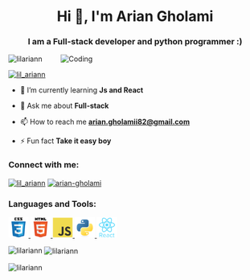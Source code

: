 <h1 align="center">Hi 👋, I'm Arian Gholami</h1>
<h3 align="center">I am a Full-stack developer and python programmer :)</h3>
<img align="right" alt="Coding" width="400" src="https://camo.githubusercontent.com/cae12fddd9d6982901d82580bdf321d81fb299141098ca1c2d4891870827bf17/68747470733a2f2f6d69726f2e6d656469756d2e636f6d2f6d61782f313336302f302a37513379765349765f7430696f4a2d5a2e676966">

<p align="left"> <img src="https://komarev.com/ghpvc/?username=lilariann&label=Profile%20views&color=0e75b6&style=flat" alt="lilariann" /> </p>

<p align="left"> <a href="https://twitter.com/lil_ariann" target="blank"><img src="https://img.shields.io/twitter/follow/lil_ariann?logo=twitter&style=for-the-badge" alt="lil_ariann" /></a> </p>

- 🌱 I’m currently learning **Js and React**

- 💬 Ask me about **Full-stack**

- 📫 How to reach me **arian.gholamii82@gmail.com**

- ⚡ Fun fact **Take it easy boy**

<h3 align="left">Connect with me:</h3>
<p align="left">
<a href="https://twitter.com/lil_ariann" target="blank"><img align="center" src="https://raw.githubusercontent.com/rahuldkjain/github-profile-readme-generator/master/src/images/icons/Social/twitter.svg" alt="lil_ariann" height="30" width="40" /></a>
<a href="https://linkedin.com/in/arian-gholami" target="blank"><img align="center" src="https://raw.githubusercontent.com/rahuldkjain/github-profile-readme-generator/master/src/images/icons/Social/linked-in-alt.svg" alt="arian-gholami" height="30" width="40" /></a>
</p>

<h3 align="left">Languages and Tools:</h3>
<p align="left"> <a href="https://www.w3schools.com/css/" target="_blank" rel="noreferrer"> <img src="https://raw.githubusercontent.com/devicons/devicon/master/icons/css3/css3-original-wordmark.svg" alt="css3" width="40" height="40"/> </a> <a href="https://www.w3.org/html/" target="_blank" rel="noreferrer"> <img src="https://raw.githubusercontent.com/devicons/devicon/master/icons/html5/html5-original-wordmark.svg" alt="html5" width="40" height="40"/> </a> <a href="https://developer.mozilla.org/en-US/docs/Web/JavaScript" target="_blank" rel="noreferrer"> <img src="https://raw.githubusercontent.com/devicons/devicon/master/icons/javascript/javascript-original.svg" alt="javascript" width="40" height="40"/> </a> <a href="https://www.python.org" target="_blank" rel="noreferrer"> <img src="https://raw.githubusercontent.com/devicons/devicon/master/icons/python/python-original.svg" alt="python" width="40" height="40"/> </a> <a href="https://reactjs.org/" target="_blank" rel="noreferrer"> <img src="https://raw.githubusercontent.com/devicons/devicon/master/icons/react/react-original-wordmark.svg" alt="react" width="40" height="40"/> </a> </p>

<p><img align="left" src="https://github-readme-stats.vercel.app/api/top-langs?username=lilariann&show_icons=true&locale=en&layout=compact" alt="lilariann" /></p>

<p>&nbsp;<img align="center" src="https://github-readme-stats.vercel.app/api?username=lilariann&show_icons=true&locale=en" alt="lilariann" /></p>

<p><img align="center" src="https://github-readme-streak-stats.herokuapp.com/?user=lilariann&" alt="lilariann" /></p>
